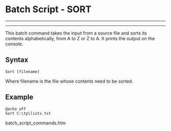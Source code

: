 # Batch Script - SORT

---



---

This batch command takes the input from a source file and sorts its contents alphabetically, from A to Z or Z to A. It prints the output on the console.

## Syntax

```
Sort [filename]
```

Where filename is the file whose contents need to be sorted.

## Example

```
@echo off 
Sort C:\tp\lists.txt
```

batch\_script\_commands.htm

